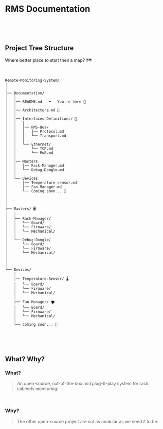 # RMS Documentation

<br>
<br>
<br>


## Project Tree Structure

Where better place to start then a map? 🗺️

<br>

```
Remote-Monitoring-System/
│
│
│── Documentation/
│   │
│   │── README.md   ⬅   You're here 🚩
│   │
│   │── Architecture.md 📐
│   │
│   │── Interfaces Definitions/ 📡
│   │   │
│   │   │── RMS-Bus/
│   │   │   │── Protocol.md
│   │   │   └── Transport.md
│   │   │
│   │   └── Ethernet/
│   │       └── TCP.md
│   │       └── PoE.md
│   │ 
│   │── Masters
│   │   │── Rack-Manager.md
│   │   └── Debug-Dongle.md
│   │
│   └── Devices
│       │── Temperature sensor.md
│       │── Fan Manager.md
│       └── Coming soon... 🚧
│
│
│
├── Masters/ 🖥️
│   │
│   ├── Rack-Manager/
│   │   └── Board/
│   │   └── Firmware/
│   │   └── Mechanical/
│   │
│   └── Debug-Dongle/
│       └── Board/
│       └── Firmware/
│       └── Mechanical/
│
│
│
└── Devices/
    │
    │── Temperature-Sensor/ 🌡️
    │   └── Board/
    │   └── Firmware/
    │   └── Mechanical/
    │
    ├── Fan-Manager/ 🌪️
    │   └── Board/
    │   └── Firmware/
    │   └── Mechanical/
    │
    └── Coming soon... 🚧
```

<br>
<br>
<br>

## What? Why?

### What?
> An open-source, out-of-the-box and plug-&-play system for rack cabinets monitoring.

<br>

### Why?
> The other open-source project are not as modular as we need it to be.
